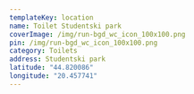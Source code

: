 ```yaml
---
templateKey: location
name: Toilet Studentski park
coverImage: /img/run-bgd_wc_icon_100x100.png
pin: /img/run-bgd_wc_icon_100x100.png
category: Toilets
address: Studentski park
latitude: "44.820086"
longitude: "20.457741"
---
```


